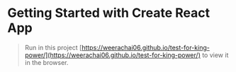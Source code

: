 # Getting Started with Create React App

> Run in this project [https://weerachai06.github.io/test-for-king-power/](https://weerachai06.github.io/test-for-king-power/) to view it in the browser.

